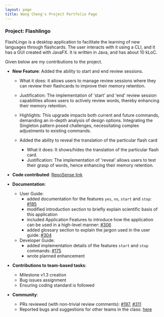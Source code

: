 ```yaml
---
layout: page
title: Wang Cheng's Project Portfolio Page
---
```


### Project: Flashlingo

FlashLingo is a desktop application to facilitate the learning of new languages through flashcards. The user interacts with it using a CLI, and it has a GUI created with JavaFX. It is written in Java, and has about 10 kLoC.

Given below are my contributions to the project.

* **New Feature**: Added the ability to start and end review sessions.
    * What it does: it allows users to manage review sessions where they can review their flashcards to improve their memory retention.
    * Justification: The implementation of 'start' and 'end' review session capabilities allows users to actively review words, thereby enhancing their memory retention.
    * Highlights: This upgrade impacts both current and future commands, demanding an in-depth analysis of design options. Integrating the Singleton pattern posed challenges, necessitating complex adjustments to existing commands.

  * Added the ability to reveal the translation of the particular flash card
      * What it does: It shows/hides the translation of the particular flash card.
      * Justification: The implementation of 'reveal' allows users to test their grasp of words, hence enhancing their memory retention.
    
* **Code contributed**: [RepoSense link](https://nus-cs2103-ay2324s1.github.io/tp-dashboard/?search=wangcheng0116&breakdown=false&sort=groupTitle%20dsc&sortWithin=title&since=2023-09-22&timeframe=commit&mergegroup=&groupSelect=groupByRepos#/)

* **Documentation**:
    * User Guide:
        * added documentation for the features `yes`, `no`, `start` and `stop`: [#185](https://github.com/AY2324S1-CS2103T-T11-4/tp/pull/185)
        * modified introduction section to briefly explain scientific basis of this application
        * included Application Features to introduce how the application can be used in a high-level manner: [#306](https://github.com/AY2324S1-CS2103T-T11-4/tp/pull/306)
        * added glossary section to explain the jargon used in the user guide: [#304](https://github.com/AY2324S1-CS2103T-T11-4/tp/pull/304/files)
    * Developer Guide:
        * added implementation details of the features `start` and `stop` commands: [#175](https://github.com/AY2324S1-CS2103T-T11-4/tp/pull/175)
        * wrote planned enhancement

* **Contributions to team-based tasks**:
    * Milestone v1.3 creation
    * Bug issues assignment
    * Ensuring coding standard is followed
  
* **Community**:
    * PRs reviewed (with non-trivial review comments): [#197](https://github.com/AY2324S1-CS2103T-T11-4/tp/pull/197), [#311](https://github.com/AY2324S1-CS2103T-T11-4/tp/pull/311)
    * Reported bugs and suggestions for other teams in the class: [here](https://github.com/WangCheng0116/ped/issues)


